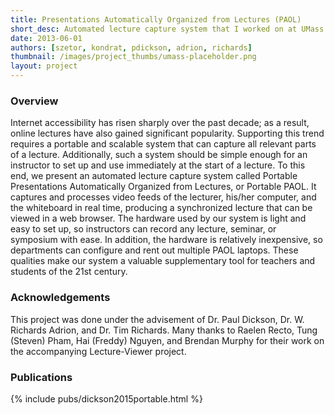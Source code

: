 ```yaml
---
title: Presentations Automatically Organized from Lectures (PAOL)
short_desc: Automated lecture capture system that I worked on at UMass Amherst.
date: 2013-06-01
authors: [szetor, kondrat, pdickson, adrion, richards]
thumbnail: /images/project_thumbs/umass-placeholder.png
layout: project
---
```


### Overview

Internet accessibility has risen sharply over the past decade; as a result, online lectures have also gained significant popularity. Supporting this trend requires a portable and scalable system that can capture all relevant parts of a lecture. Additionally, such a system should be simple enough for an instructor to set up and use immediately at the start of a lecture. To this end, we present an automated lecture capture system called Portable Presentations Automatically Organized from Lectures, or Portable PAOL. It captures and processes video feeds of the lecturer, his/her computer, and the whiteboard in real time, producing a synchronized lecture that can be viewed in a web browser. The hardware used by our system is light and easy to set up, so instructors can record any lecture, seminar, or symposium with ease. In addition, the hardware is relatively inexpensive, so departments can configure and rent out multiple PAOL laptops. These qualities make our system a valuable supplementary tool for teachers and students of the 21st century.

### Acknowledgements

This project was done under the advisement of Dr. Paul Dickson, Dr. W. Richards Adrion, and Dr. Tim Richards. Many thanks to Raelen Recto, Tung (Steven) Pham, Hai (Freddy) Nguyen, and Brendan Murphy for their work on the accompanying Lecture-Viewer project.

### Publications

{% include pubs/dickson2015portable.html %}
